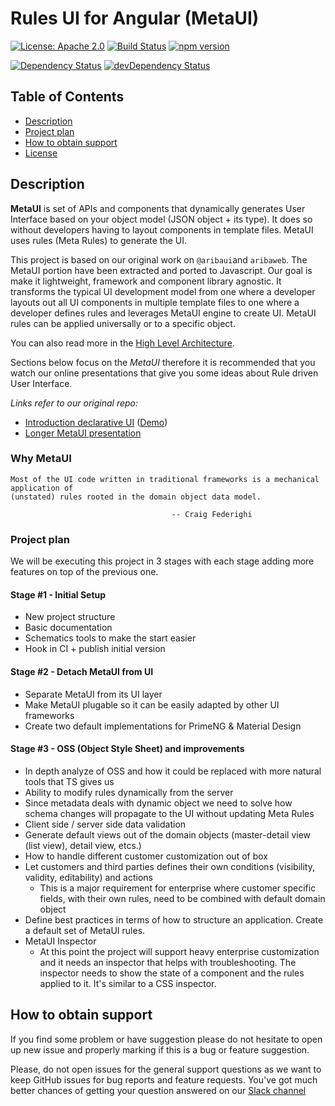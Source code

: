 # Rules UI for Angular (MetaUI)

[![License: Apache 2.0](https://img.shields.io/badge/License-Apache%202.0-yellowgreen.svg)](https://opensource.org/licenses/Apache-2.0)
[![Build Status](https://travis-ci.org/ngx-meta/rules.svg?branch=master)](https://travis-ci.org/ngx-meta/rules)
[![npm version](https://badge.fury.io/js/%40ngx-metaui%2Frules.svg)](https://www.npmjs.com/package/@ngx-metaui/rules)

[![Dependency Status](https://david-dm.org/ngx-meta/rules.svg)](https://david-dm.org/ngx-meta/rules)
 [![devDependency Status](https://david-dm.org/ngx-meta/rules/dev-status.svg)](https://david-dm.org/ngx-meta/rules?type=dev) 

## Table of Contents

* [Description](#description)
* [Project plan](#project-plan)
* [How to obtain support](#how-to-obtain-support)
* [License](#license)





## Description

**MetaUI** is set of APIs and components that dynamically generates User Interface based on your object model (JSON object + its type).
It does so without developers having to layout components in template files. MetaUI uses rules (Meta Rules) to generate the UI.

This project is based on our original work on `@aribaui`and `aribaweb`. The MetaUI portion have been extracted and ported to Javascript. 
Our goal is make it lightweight, framework and component library agnostic. It transforms the typical UI development model from one where
a developer layouts out all UI components in multiple template files to one where a developer defines rules and leverages MetaUI engine to
create UI. MetaUI rules can be applied universally or to a specific object.

You can also read more in the [High Level Architecture][1].


Sections below focus on the _MetaUI_ therefore it is recommended that you watch our online presentations that give
you some ideas about Rule driven User Interface.

_Links refer to our original repo:_

 - [Introduction declarative UI](https://www.youtube.com/watch?v=-Bv_ceUn1K8) ([Demo](https://ngx-meta.github.io/rules/))
 - [Longer MetaUI presentation](https://www.youtube.com/watch?v=F0BMw_Sxjig)
 



### Why MetaUI

```
Most of the UI code written in traditional frameworks is a mechanical application of 
(unstated) rules rooted in the domain object data model.
  						            
  						            -- Craig Federighi 	
```


### Project plan

We will be executing this project in 3 stages with each stage adding more features on top of the previous one. 


#### Stage #1 - Initial Setup
* New project structure 
* Basic documentation
* Schematics tools to make the start easier
* Hook in CI + publish initial version

#### Stage #2 - Detach MetaUI from UI

* Separate MetaUI from its UI layer
* Make MetaUI plugable so it can be easily adapted by other UI frameworks
* Create two default implementations for PrimeNG & Material Design 


#### Stage #3 - OSS (Object Style Sheet) and improvements


- In depth analyze of OSS and how it could be replaced with more natural tools that TS gives us
- Ability to modify rules dynamically from the server 
- Since metadata deals with dynamic object we need to solve how schema changes will propagate to the UI without updating Meta Rules
- Client side / server side data validation
- Generate default views out of the domain objects (master-detail view (list view), detail view, etcs.)
- How to handle different customer customization out of box 
- Let customers and third parties defines their own conditions (visibility, validity, editability) and actions
    - This is a major requirement for enterprise where customer specific fields, with their own rules, need to be combined with default domain object
- Define best practices in terms of how to structure an application. Create a default set of MetaUI rules.
- MetaUI Inspector
   -  At this point the project will support heavy enterprise customization and it needs an inspector that helps with troubleshooting.
      The inspector needs to show the state of a component and the rules applied to it. It's similar to a CSS inspector.



## How to obtain support

If you find some problem or have suggestion please do not hesitate to open up new issue and properly marking if this is a bug or 
feature suggestion.

Please, do not open issues for the general support questions as we want to keep GitHub issues for bug reports and feature requests. You've 
got much better chances of getting your question answered on our [Slack channel][2] 



 [1]: https://github.com/ngx-meta/rules/blob/master/docs/metaui-architecture.md
 [2]: https://join.slack.com/t/ngxmetaui/shared_invite/enQtNDcyNTUyNDE3NjIzLTVkYmVmNGNjMjVjMzMzNDNkOGMwMWVjNTRlNTE4NTA3ODdhM2U1ZjdlZDIzNjZkMmJhMTc5ODA5ZTU2MWE1Yjk
 
  

 
 
